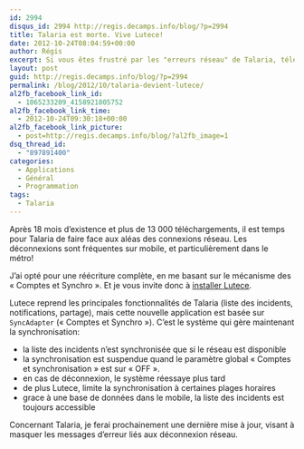 ```yaml
---
id: 2994
disqus_id: 2994 http://regis.decamps.info/blog/?p=2994
title: Talaria est morte. Vive Lutece!
date: 2012-10-24T08:04:59+00:00
author: Régis
excerpt: Si vous êtes frustré par les "erreurs réseau" de Talaria, téléchargez vite Lutece qui règle définitivement ces problèmes.
layout: post
guid: http://regis.decamps.info/blog/?p=2994
permalink: /blog/2012/10/talaria-devient-lutece/
al2fb_facebook_link_id:
  - 1065233209_4158921805752
al2fb_facebook_link_time:
  - 2012-10-24T09:30:18+00:00
al2fb_facebook_link_picture:
  - post=http://regis.decamps.info/blog/?al2fb_image=1
dsq_thread_id:
  - "897891400"
categories:
  - Applications
  - Général
  - Programmation
tags:
  - Talaria
---
```

Après 18 mois d’existence et plus de 13 000 téléchargements, il est temps pour Talaria de faire face aux aléas des connexions réseau. Les déconnexions sont fréquentes sur mobile, et particulièrement dans le métro!

J’ai opté pour une réécriture complète, en me basant sur le mécanisme des « Comptes et Synchro ». Et je vous invite donc à [installer Lutece](https://play.google.com/store/apps/details?id=info.decamps.droid.lutece "Lutece sur Google Play").

<!--more-->


  
Lutece reprend les principales fonctionnalités de Talaria (liste des incidents, notifications, partage), mais cette nouvelle application est basée sur `SyncAdapter` (« Comptes et Synchro »). C’est le système qui gère maintenant la synchronisation:

  * la liste des incidents n’est synchronisée que si le réseau est disponible
  * la synchronisation est suspendue quand le paramètre global « Comptes et synchronisation » est sur « OFF ».
  * en cas de déconnexion, le système réessaye plus tard
  * de plus Lutece, limite la synchronisation à certaines plages horaires
  * grace à une base de données dans le mobile, la liste des incidents est toujours accessible

Concernant Talaria, je ferai prochainement une dernière mise à jour, visant à masquer les messages d’erreur liés aux déconnexion réseau.
